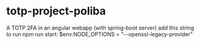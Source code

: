 # totp-project-poliba
A TOTP 2FA in an angular webapp (with spring-boot server)
add this string to run npm run start:
 $env:NODE_OPTIONS = "--openssl-legacy-provider"